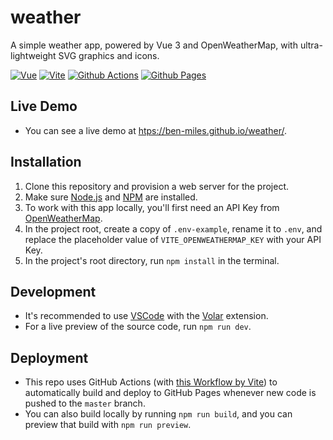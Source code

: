 # weather

A simple weather app, powered by Vue 3 and OpenWeatherMap, with ultra-lightweight SVG graphics and icons.

[![Vue](https://img.shields.io/badge/Vue%203-green?style=for-the-badge&logo=vuedotjs&logoColor=white)](https://vuejs.org/)
[![Vite](https://img.shields.io/badge/Vite-B73BFE?style=for-the-badge&logo=vite&logoColor=FFD62E)](https://vitejs.dev/)
[![Github Actions](https://img.shields.io/badge/Github%20Actions-2088FF?style=for-the-badge&logo=githubactions&logoColor=white)](https://github.com/features/actions)
[![Github Pages](https://img.shields.io/badge/Github%20Pages-2088FF?style=for-the-badge&logo=githubpages&logoColor=white)](https://pages.github.com/)

## Live Demo

- You can see a live demo at [htps://ben-miles.github.io/weather/](https://ben-miles.github.io/weather/).

## Installation

1. Clone this repository and provision a web server for the project.
2. Make sure [Node.js](https://nodejs.org) and [NPM](https://www.npmjs.com) are installed.
3. To work with this app locally, you'll first need an API Key from [OpenWeatherMap](https://openweathermap.org). 
4. In the project root, create a copy of `.env-example`, rename it to `.env`, and replace the placeholder value of `VITE_OPENWEATHERMAP_KEY` with your API Key.
5. In the project's root directory, run `npm install` in the terminal.

## Development

- It's recommended to use [VSCode](https://code.visualstudio.com/) with the [Volar](https://marketplace.visualstudio.com/items?itemName=Vue.volar) extension.
- For a live preview of the source code, run `npm run dev`.

## Deployment

- This repo uses GitHub Actions (with [this Workflow by Vite](https://vitejs.dev/guide/static-deploy.html#github-pages)) to automatically build and deploy to GitHub Pages whenever new code is pushed to the `master` branch. 
- You can also build locally by running `npm run build`, and you can preview that build with `npm run preview`.
